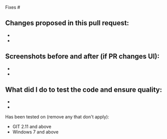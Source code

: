 <!-- Please read CONTRIBUTING.md before submitting a pull request -->

Fixes #

Changes proposed in this pull request:
- 
- 
- 
 
Screenshots before and after (if PR changes UI):
-
-
-

What did I do to test the code and ensure quality:
- 
- 
- 

Has been tested on (remove any that don't apply):
- GIT 2.11 and above
- Windows 7 and above
